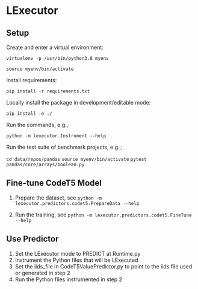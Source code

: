 # LExecutor

## Setup

Create and enter a virtual environment:

`virtualenv -p /usr/bin/python3.8 myenv`

`source myenv/bin/activate`

Install requirements:

`pip install -r requirements.txt`

Locally install the package in development/editable mode:

`pip install -e ./`

Run the commands, e.g.,:

`python -m lexecutor.Instrument --help`

Run the test suite of benchmark projects, e.g.,:

`cd data/repos/pandas`
`source myenv/bin/activate`
`pytest pandas/core/arrays/boolean.py`

## Fine-tune CodeT5 Model

1. Prepare the dataset, see `python -m lexecutor.predictors.codet5.PrepareData --help`

2. Run the training, see `python -m lexecutor.predictors.codet5.FineTune --help`

## Use Predictor

1. Set the LExecutor mode to PREDICT at Runtime.py
2. Instrument the Python files that will be LExecuted
3. Set the iids_file in CodeT5ValuePredictor.py to point to the iids file used or generated in step 2
4. Run the Python files instrumented in step 2
